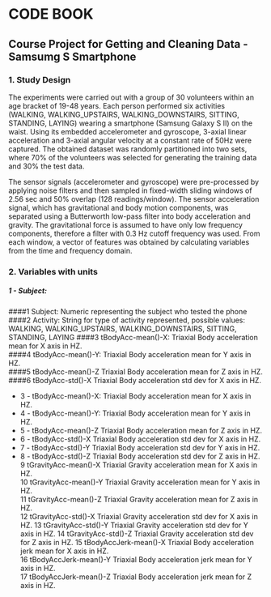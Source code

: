 # CODE BOOK
## Course Project for Getting and Cleaning Data - Samsumg S Smartphone
### 1. Study Design
The experiments were carried out with a group of 30 volunteers within an age bracket of 19-48 years. Each person performed six activities (WALKING, WALKING_UPSTAIRS, WALKING_DOWNSTAIRS, SITTING, STANDING, LAYING) wearing a smartphone (Samsung Galaxy S II) on the waist. Using its embedded accelerometer and gyroscope, 3-axial linear acceleration and 3-axial angular velocity at a constant rate of 50Hz were captured. The obtained dataset was randomly partitioned into two sets, where 70% of the volunteers was selected for generating the training data and 30% the test data. 

The sensor signals (accelerometer and gyroscope) were pre-processed by applying noise filters and then sampled in fixed-width sliding windows of 2.56 sec and 50% overlap (128 readings/window). The sensor acceleration signal, which has gravitational and body motion components, was separated using a Butterworth low-pass filter into body acceleration and gravity. The gravitational force is assumed to have only low frequency components, therefore a filter with 0.3 Hz cutoff frequency was used. From each window, a vector of features was obtained by calculating variables from the time and frequency domain.

### 2. Variables with units
##### 1	- Subject:    
####1	Subject:		Numeric representing the subject who tested the phone
####2	Activity:		String for type of activity represented, possible values: WALKING, WALKING_UPSTAIRS, WALKING_DOWNSTAIRS, SITTING, STANDING, LAYING
####3	tBodyAcc-mean()-X:	Triaxial Body acceleration mean for X axis in HZ.	
####4	tBodyAcc-mean()-Y:	Triaxial Body acceleration mean for Y axis in HZ.		
####5	tBodyAcc-mean()-Z	Triaxial Body acceleration mean for Z axis in HZ.	
####6	tBodyAcc-std()-X	Triaxial Body acceleration std dev for X axis in HZ.	
- 3 -	tBodyAcc-mean()-X:	Triaxial Body acceleration mean for X axis in HZ.	
- 4 -	tBodyAcc-mean()-Y:	Triaxial Body acceleration mean for Y axis in HZ.		
- 5 -	tBodyAcc-mean()-Z	Triaxial Body acceleration mean for Z axis in HZ.	
- 6 -	tBodyAcc-std()-X	Triaxial Body acceleration std dev for X axis in HZ.	
- 7 -	tBodyAcc-std()-Y	Triaxial Body acceleration std dev for Y axis in HZ.	
- 8 -	tBodyAcc-std()-Z	Triaxial Body acceleration std dev for Z axis in HZ.	
9	tGravityAcc-mean()-X	Triaxial Gravity acceleration mean for X axis in HZ.	
10	tGravityAcc-mean()-Y	Triaxial Gravity acceleration mean for Y axis in HZ.	
11	tGravityAcc-mean()-Z	Triaxial Gravity acceleration mean for Z axis in HZ.	
12	tGravityAcc-std()-X	Triaxial Gravity acceleration std dev for X axis in HZ.	
13	tGravityAcc-std()-Y	Triaxial Gravity acceleration std dev for Y axis in HZ.	
14	tGravityAcc-std()-Z	Triaxial Gravity acceleration std dev for Z axis in HZ.	
15	tBodyAccJerk-mean()-X	Triaxial Body acceleration jerk mean for X axis in HZ.	
16	tBodyAccJerk-mean()-Y	Triaxial Body acceleration jerk mean for Y axis in HZ.	
17	tBodyAccJerk-mean()-Z	Triaxial Body acceleration jerk mean for Z axis in HZ.	


